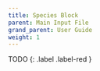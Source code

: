 ```yaml
---
title: Species Block
parent: Main Input File
grand_parent: User Guide
weight: 1
---
```


TODO
{: .label .label-red }
